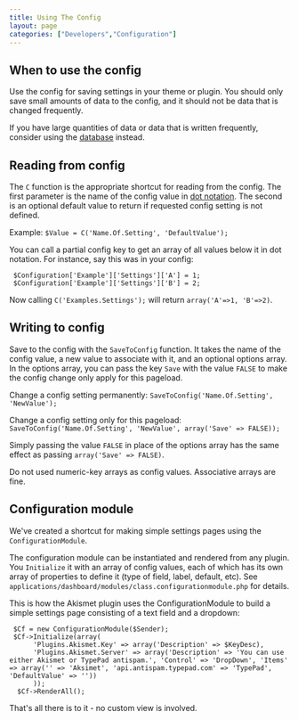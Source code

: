 ```yaml
---
title: Using The Config
layout: page
categories: ["Developers","Configuration"]
---
```


## When to use the config

Use the config for saving settings in your theme or plugin. You should only save small amounts of data to the config, and it should not be data that is changed frequently.

If you have large quantities of data or data that is written frequently, consider using the [database](/developers/framework/database) instead.

## Reading from config

The `C` function is the appropriate shortcut for reading from the config. The first parameter is the name of the config value in [dot notation](/developers/configuration). The second is an optional default value to return if requested config setting is not defined.

Example:
`$Value = C('Name.Of.Setting', 'DefaultValue');`

You can call a partial config key to get an array of all values below it in dot notation. For instance, say this was in your config:

     $Configuration['Example']['Settings']['A'] = 1;
     $Configuration['Example']['Settings']['B'] = 2;
     
Now calling `C('Examples.Settings');` will return `array('A'=>1, 'B'=>2)`.

## Writing to config

Save to the config with the `SaveToConfig` function. It takes the name of the config value, a new value to associate with it, and an optional options array. In the options array, you can pass the key `Save` with the value `FALSE` to make the config change only apply for this pageload.

Change a config setting permanently: `SaveToConfig('Name.Of.Setting', 'NewValue');`

Change a config setting only for this pageload: `SaveToConfig('Name.Of.Setting', 'NewValue', array('Save' => FALSE));`

Simply passing the value `FALSE` in place of the options array has the same effect as passing `array('Save' => FALSE)`.

<aside class="warning">Do not used numeric-key arrays as config values. Associative arrays are fine.</aside>

## Configuration module

We've created a shortcut for making simple settings pages using the `ConfigurationModule`.

The configuration module can be instantiated and rendered from any plugin. You `Initialize` it with an array of config values, each of which has its own array of properties to define it (type of field, label, default, etc). See `applications/dashboard/modules/class.configurationmodule.php` for details.

This is how the Akismet plugin uses the ConfigurationModule to build a simple settings page consisting of a text field and a dropdown:

     $Cf = new ConfigurationModule($Sender);
     $Cf->Initialize(array(
          'Plugins.Akismet.Key' => array('Description' => $KeyDesc),
          'Plugins.Akismet.Server' => array('Description' => 'You can use either Akismet or TypePad antispam.', 'Control' => 'DropDown', 'Items' => array('' => 'Aksimet', 'api.antispam.typepad.com' => 'TypePad', 'DefaultValue' => ''))
          ));
      $Cf->RenderAll();

 That's all there is to it - no custom view is involved.